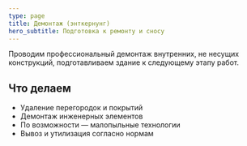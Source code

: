 ```yaml
---
type: page
title: Демонтаж (энткернунг)
hero_subtitle: Подготовка к ремонту и сносу
---
```


Проводим профессиональный демонтаж внутренних, не несущих конструкций, подготавливаем здание к следующему этапу работ.

## Что делаем

- Удаление перегородок и покрытий
- Демонтаж инженерных элементов
- По возможности — малопыльные технологии
- Вывоз и утилизация согласно нормам
